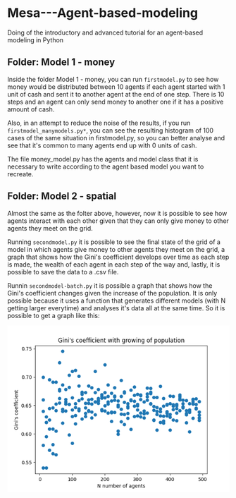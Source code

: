 # Mesa---Agent-based-modeling
Doing of the introductory and advanced tutorial for an agent-based modeling in Python

## Folder: Model 1 - money

Inside the folder Model 1 - money, you can run `firstmodel.py` to see how money would be distributed between 10 agents if each agent started with 1 unit of cash and sent it to another agent at the end of one step. There is 10 steps and an agent can only send money to another one if it has a positive amount of cash.

Also, in an attempt to reduce the noise of the results, if you run `firstmodel_manymodels.py*`, you can see the resulting histogram of 100 cases of the same situation in firstmodel.py, so you can better analyse and see that it's common to many agents end up with 0 units of cash. 

The file money_model.py has the agents and model class that it is necessary to write according to the agent based model you want to recreate.

## Folder: Model 2 - spatial

Almost the same as the folter above, however, now it is possible to see how agents interact with each other given that they can only give money to other agents they meet on the grid.

Running `secondmodel.py` it is possible to see the final state of the grid of a model in which agents give money to other agents they meet on the grid, a graph that shows how the Gini's coefficient develops over time as each step is made, the wealth of each agent in each step of the way and, lastly, it is possible to save the data to a .csv file.

Runnin `secondmodel-batch.py` it is possible a graph that shows how the Gini's coefficient changes given the increase of the population. It is only possible because it uses a function that generates different models (with N getting larger everytime) and analyses it's data all at the same time. So it is possible to get a graph like this:

![alt text](Figure_1.png)